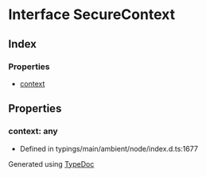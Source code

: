 # Interface SecureContext


## Index

### Properties
* [context](_typings_main_ambient_node_index_d_._tls_.securecontext.md#context)

## Properties

### context: any

* Defined in typings/main/ambient/node/index.d.ts:1677



Generated using [TypeDoc](http://typedoc.io)
